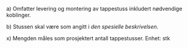 a) Omfatter levering og montering av tappestuss inkludert nødvendige koblinger.

b) Stussen skal være som angitt i *den spesielle beskrivelsen*.

x) Mengden måles som prosjektert antall tappestusser. Enhet: stk

